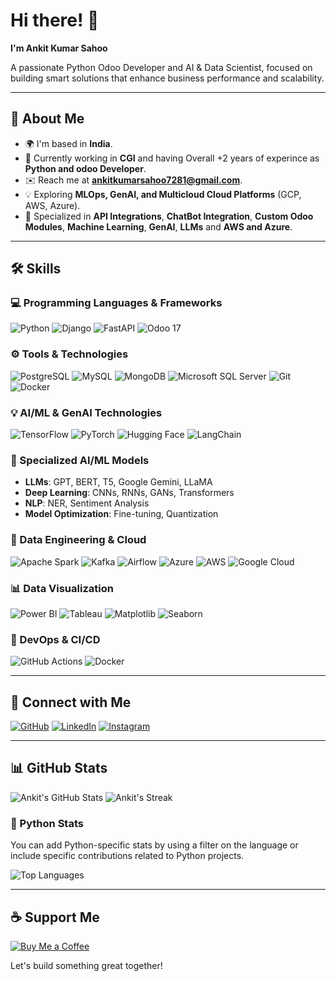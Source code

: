 # Hi there! 👋

**I'm Ankit Kumar Sahoo**

A passionate Python Odoo Developer and AI & Data Scientist, focused on building smart solutions that enhance business performance and scalability.

---

## 🚀 About Me

- 🌍 I'm based in **India**.
- 💼 Currently working in **CGI** and having Overall +2 years of experince as **Python and odoo Developer**.
- ✉️ Reach me at **ankitkumarsahoo7281@gmail.com**.
- 💡 Exploring **MLOps, GenAI, and Multicloud Cloud Platforms** (GCP, AWS, Azure).
- 🔧 Specialized in **API Integrations**, **ChatBot Integration**, **Custom Odoo Modules**, **Machine Learning**, **GenAI**, **LLMs** and **AWS and Azure**.

---

## 🛠️ Skills

### 💻 Programming Languages & Frameworks

![Python](https://img.shields.io/badge/Python-3776AB?style=for-the-badge&logo=python&logoColor=white)
![Django](https://img.shields.io/badge/Django-092E20?style=for-the-badge&logo=django&logoColor=white)
![FastAPI](https://img.shields.io/badge/FastAPI-009688?style=for-the-badge&logo=fastapi&logoColor=white)
![Odoo 17](https://img.shields.io/badge/Odoo%2017-4B0082?style=for-the-badge&logo=odoo&logoColor=white)

### ⚙️ Tools & Technologies

![PostgreSQL](https://img.shields.io/badge/PostgreSQL-316192?style=for-the-badge&logo=postgresql&logoColor=white)
![MySQL](https://img.shields.io/badge/MySQL-4479A1?style=for-the-badge&logo=mysql&logoColor=white)
![MongoDB](https://img.shields.io/badge/MongoDB-47A248?style=for-the-badge&logo=mongodb&logoColor=white)
![Microsoft SQL Server](https://img.shields.io/badge/Microsoft%20SQL%20Server-CC2927?style=for-the-badge&logo=microsoftsqlserver&logoColor=white)
![Git](https://img.shields.io/badge/Git-F05032?style=for-the-badge&logo=git&logoColor=white)
![Docker](https://img.shields.io/badge/Docker-2496ED?style=for-the-badge&logo=docker&logoColor=white)

### 💡 AI/ML & GenAI Technologies

![TensorFlow](https://img.shields.io/badge/TensorFlow-FF6F00?style=for-the-badge&logo=tensorflow&logoColor=white)
![PyTorch](https://img.shields.io/badge/PyTorch-EE4C2C?style=for-the-badge&logo=pytorch&logoColor=white)
![Hugging Face](https://img.shields.io/badge/Hugging%20Face-FF2D20?style=for-the-badge&logo=huggingface&logoColor=white)
![LangChain](https://img.shields.io/badge/LangChain-00E5FF?style=for-the-badge&logo=langchain&logoColor=black)

### 🔧 Specialized AI/ML Models

- **LLMs**: GPT, BERT, T5, Google Gemini, LLaMA
- **Deep Learning**: CNNs, RNNs, GANs, Transformers
- **NLP**: NER, Sentiment Analysis
- **Model Optimization**: Fine-tuning, Quantization

### 🧠 Data Engineering & Cloud

![Apache Spark](https://img.shields.io/badge/Apache%20Spark-E25A1C?style=for-the-badge&logo=apache%20spark&logoColor=white)
![Kafka](https://img.shields.io/badge/Apache%20Kafka-231F20?style=for-the-badge&logo=apachekafka&logoColor=white)
![Airflow](https://img.shields.io/badge/Apache%20Airflow-017CEE?style=for-the-badge&logo=apache%20airflow&logoColor=white)
![Azure](https://img.shields.io/badge/Azure-0078D7?style=for-the-badge&logo=microsoftazure&logoColor=white)
![AWS](https://img.shields.io/badge/AWS-FF9900?style=for-the-badge&logo=amazonaws&logoColor=white)
![Google Cloud](https://img.shields.io/badge/Google%20Cloud-4285F4?style=for-the-badge&logo=googlecloud&logoColor=white)

### 📊 Data Visualization

![Power BI](https://img.shields.io/badge/Power%20BI-CA5010?style=for-the-badge&logo=powerbi&logoColor=white)
![Tableau](https://img.shields.io/badge/Tableau-E97627?style=for-the-badge&logo=tableau&logoColor=white)
![Matplotlib](https://img.shields.io/badge/Matplotlib-008ACD?style=for-the-badge&logo=matplotlib&logoColor=white)
![Seaborn](https://img.shields.io/badge/Seaborn-9E6A4D?style=for-the-badge&logo=seaborn&logoColor=white)

### 🔧 DevOps & CI/CD

![GitHub Actions](https://img.shields.io/badge/GitHub%20Actions-2088FF?style=for-the-badge&logo=githubactions&logoColor=white)
![Docker](https://img.shields.io/badge/Docker-2496ED?style=for-the-badge&logo=docker&logoColor=white)

---

## 🔗 Connect with Me

[![GitHub](https://img.shields.io/badge/GitHub-100000?style=for-the-badge&logo=github&logoColor=white)](https://github.com/ankitsahoo)
[![LinkedIn](https://img.shields.io/badge/LinkedIn-0077B5?style=for-the-badge&logo=linkedin&logoColor=white)](https://www.linkedin.com/in/ankit-kumar-sahoo7281/)
[![Instagram](https://img.shields.io/badge/Instagram-E4405F?style=for-the-badge&logo=instagram&logoColor=white)](http://www.instagram.com/_.ankit_sahoo._/)

---

## 📊 GitHub Stats

![Ankit's GitHub Stats](https://github-readme-stats.vercel.app/api?username=ankitsahoo&show_icons=true&theme=radical)
![Ankit's Streak](https://github-readme-streak-stats.herokuapp.com/?user=ankitsahoo&theme=radical)

### 🐍 Python Stats
You can add Python-specific stats by using a filter on the language or include specific contributions related to Python projects.

![Top Languages](https://github-readme-stats.vercel.app/api/top-langs/?username=ankitsahoo&layout=compact&theme=radical&langs_count=5)


---

## ☕ Support Me

[![Buy Me a Coffee](https://img.shields.io/badge/Buy%20Me%20A%20Coffee-F7CA00?style=for-the-badge&logo=buymeacoffee&logoColor=black)](https://www.buymeacoffee.com/AnkitKumar)

Let's build something great together!
